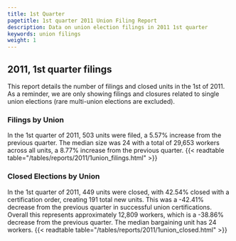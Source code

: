 ```yaml
---
title: 1st Quarter 
pagetitle: 1st quarter 2011 Union Filing Report
description: Data on union election filings in 2011 1st quarter 
keywords: union filings
weight: 1
---
```


## 2011, 1st quarter filings

This report details the number of filings and closed units in the 1st of 2011. As a reminder, we are only showing filings and closures related to single union elections (rare multi-union elections are excluded).

### Filings by Union
In the 1st quarter of 2011, 503 units were filed, a 5.57% increase from the previous quarter. The median size was 24 with a total of 29,653 workers across all units, a 8.77% increase from the previous quarter.
{{< readtable table="/tables/reports/2011/1union_filings.html" >}}

### Closed Elections by Union
In the 1st quarter of 2011, 449 units were closed, with 42.54% closed with a certification order, creating 191 total new units. This was a -42.41% decrease from the previous quarter in successful union certifications. Overall this represents approximately 12,809 workers, which is a -38.86% decrease from the previous quarter. The median bargaining unit has 24 workers.
{{< readtable table="/tables/reports/2011/1union_closed.html" >}}
